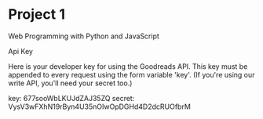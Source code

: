 # Project 1

Web Programming with Python and JavaScript


Api Key

Here is your developer key for using the Goodreads API.
 This key must be appended to every request using the form variable 'key'.
 (If you're using our write API, you'll need your secret too.)

key: 677sooWbLKUJdZAJ35ZQ
secret: VysV3wFXhN19rByn4U35nOIwOpDGHd4D2dcRUOfbrM
